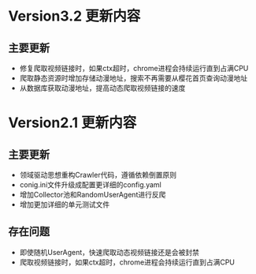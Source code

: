 # Version3.2 更新内容

## 主要更新
- 修复爬取视频链接时，如果ctx超时，chrome进程会持续运行直到占满CPU
- 爬取静态资源时增加存储动漫地址，搜索不再需要从樱花首页查询动漫地址
- 从数据库获取动漫地址，提高动态爬取视频链接的速度

# Version2.1 更新内容

## 主要更新
- 领域驱动思想重构Crawler代码，遵循依赖倒置原则
- conig.ini文件升级成配置更详细的config.yaml
- 增加Collector池和RandomUserAgent进行反爬
- 增加更加详细的单元测试文件

## 存在问题
- 即使随机UserAgent，快速爬取动态视频链接还是会被封禁
- 爬取视频链接时，如果ctx超时，chrome进程会持续运行直到占满CPU
